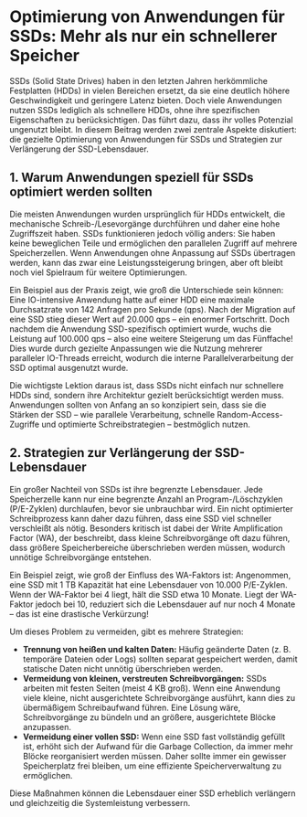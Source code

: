 # Optimierung von Anwendungen für SSDs: Mehr als nur ein schnellerer Speicher

SSDs (Solid State Drives) haben in den letzten Jahren herkömmliche Festplatten (HDDs) in vielen Bereichen ersetzt, da sie eine deutlich höhere Geschwindigkeit und geringere Latenz bieten. Doch viele Anwendungen nutzen SSDs lediglich als schnellere HDDs, ohne ihre spezifischen Eigenschaften zu berücksichtigen. Das führt dazu, dass ihr volles Potenzial ungenutzt bleibt. In diesem Beitrag werden zwei zentrale Aspekte diskutiert: die gezielte Optimierung von Anwendungen für SSDs und Strategien zur Verlängerung der SSD-Lebensdauer.

## 1. Warum Anwendungen speziell für SSDs optimiert werden sollten

Die meisten Anwendungen wurden ursprünglich für HDDs entwickelt, die mechanische Schreib-/Lesevorgänge durchführen und daher eine hohe Zugriffszeit haben. SSDs funktionieren jedoch völlig anders: Sie haben keine beweglichen Teile und ermöglichen den parallelen Zugriff auf mehrere Speicherzellen. Wenn Anwendungen ohne Anpassung auf SSDs übertragen werden, kann das zwar eine Leistungssteigerung bringen, aber oft bleibt noch viel Spielraum für weitere Optimierungen.

Ein Beispiel aus der Praxis zeigt, wie groß die Unterschiede sein können:
Eine IO-intensive Anwendung hatte auf einer HDD eine maximale Durchsatzrate von 142 Anfragen pro Sekunde (qps). Nach der Migration auf eine SSD stieg dieser Wert auf 20.000 qps – ein enormer Fortschritt. Doch nachdem die Anwendung SSD-spezifisch optimiert wurde, wuchs die Leistung auf 100.000 qps – also eine weitere Steigerung um das Fünffache! Dies wurde durch gezielte Anpassungen wie die Nutzung mehrerer paralleler IO-Threads erreicht, wodurch die interne Parallelverarbeitung der SSD optimal ausgenutzt wurde.

Die wichtigste Lektion daraus ist, dass SSDs nicht einfach nur schnellere HDDs sind, sondern ihre Architektur gezielt berücksichtigt werden muss. Anwendungen sollten von Anfang an so konzipiert sein, dass sie die Stärken der SSD – wie parallele Verarbeitung, schnelle Random-Access-Zugriffe und optimierte Schreibstrategien – bestmöglich nutzen.

## 2. Strategien zur Verlängerung der SSD-Lebensdauer

Ein großer Nachteil von SSDs ist ihre begrenzte Lebensdauer. Jede Speicherzelle kann nur eine begrenzte Anzahl an Program-/Löschzyklen (P/E-Zyklen) durchlaufen, bevor sie unbrauchbar wird. Ein nicht optimierter Schreibprozess kann daher dazu führen, dass eine SSD viel schneller verschleißt als nötig. Besonders kritisch ist dabei der Write Amplification Factor (WA), der beschreibt, dass kleine Schreibvorgänge oft dazu führen, dass größere Speicherbereiche überschrieben werden müssen, wodurch unnötige Schreibvorgänge entstehen.

Ein Beispiel zeigt, wie groß der Einfluss des WA-Faktors ist:
Angenommen, eine SSD mit 1 TB Kapazität hat eine Lebensdauer von 10.000 P/E-Zyklen. Wenn der WA-Faktor bei 4 liegt, hält die SSD etwa 10 Monate. Liegt der WA-Faktor jedoch bei 10, reduziert sich die Lebensdauer auf nur noch 4 Monate – das ist eine drastische Verkürzung!

Um dieses Problem zu vermeiden, gibt es mehrere Strategien:

- **Trennung von heißen und kalten Daten:** Häufig geänderte Daten (z. B. temporäre Dateien oder Logs) sollten separat gespeichert werden, damit statische Daten nicht unnötig überschrieben werden.
- **Vermeidung von kleinen, verstreuten Schreibvorgängen:** SSDs arbeiten mit festen Seiten (meist 4 KB groß). Wenn eine Anwendung viele kleine, nicht ausgerichtete Schreibvorgänge ausführt, kann dies zu übermäßigem Schreibaufwand führen. Eine Lösung wäre, Schreibvorgänge zu bündeln und an größere, ausgerichtete Blöcke anzupassen.
- **Vermeidung einer vollen SSD:** Wenn eine SSD fast vollständig gefüllt ist, erhöht sich der Aufwand für die Garbage Collection, da immer mehr Blöcke reorganisiert werden müssen. Daher sollte immer ein gewisser Speicherplatz frei bleiben, um eine effiziente Speicherverwaltung zu ermöglichen.

Diese Maßnahmen können die Lebensdauer einer SSD erheblich verlängern und gleichzeitig die Systemleistung verbessern.
